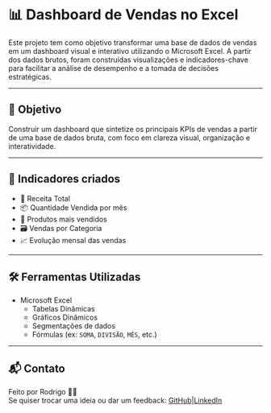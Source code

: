 # 📊 Dashboard de Vendas no Excel

Este projeto tem como objetivo transformar uma base de dados de vendas em um dashboard visual e interativo utilizando o Microsoft Excel. A partir dos dados brutos, foram construídas visualizações e indicadores-chave para facilitar a análise de desempenho e a tomada de decisões estratégicas.

---

## 🧠 Objetivo

Construir um dashboard que sintetize os principais KPIs de vendas a partir de uma base de dados bruta, com foco em clareza visual, organização e interatividade.

---

## 📌 Indicadores criados

- 🔢 Receita Total
- 📦 Quantidade Vendida por mês
- 🥇 Produtos mais vendidos
- 🗃️ Vendas por Categoria
- 📈 Evolução mensal das vendas


---

## 🛠 Ferramentas Utilizadas

- Microsoft Excel
  - Tabelas Dinâmicas
  - Gráficos Dinâmicos
  - Segmentações de dados
  - Fórmulas (ex: `SOMA`, `DIVISÃO`, `MÊS`, etc.)

---

## 📬 Contato

Feito por Rodrigo 👨‍💻  
Se quiser trocar uma ideia ou dar um feedback: [GitHub](https://www.git-scm.com/doc)|[LinkedIn](https://www.linkedin.com/in/rodrigo-tawata/)



